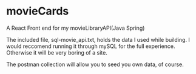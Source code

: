 # movieCards
A React Front end for my movieLibraryAPI(Java Spring)

The included file, sql-movie_api.txt, holds the data I used while building. 
I would reccomend running it through mySQL for the full experience. 
Otherwise it will be very boring of a site.

The postman collection will allow you to seed you own data, of course.
